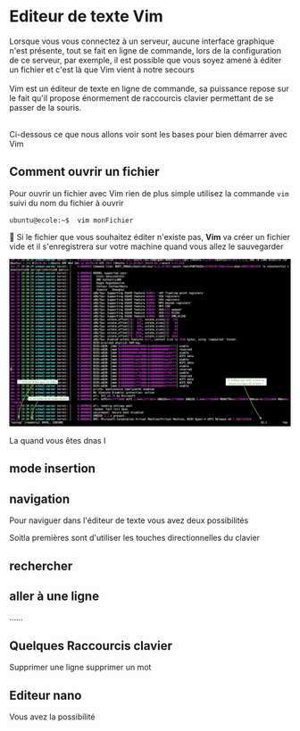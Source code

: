 # Editeur de texte Vim

Lorsque vous vous connectez à un serveur, aucune interface graphique n'est présente, tout se fait en ligne de commande, lors de la configuration de ce serveur, par exemple, il est possible que vous soyez amené à éditer un fichier et c'est là que Vim vient à notre secours
<br>
<br>
Vim est un éditeur de texte en ligne de commande, sa puissance repose sur le fait qu'il propose énormement de raccourcis clavier permettant de se passer de la souris.
<br>
<br>

Ci-dessous ce que nous allons voir sont les bases pour bien démarrer avec Vim

## Comment ouvrir un fichier

Pour ouvrir un fichier avec Vim rien de plus simple utilisez la commande `vim` suivi du nom du fichier à ouvrir 

```shell
ubuntu@ecole:~$  vim monFichier
```

:information_desk_person: Si le fichier que vous souhaitez éditer n'existe pas, **Vim** va créer un fichier vide et il s'enregistrera sur votre machine quand vous allez le sauvegarder








![Edit File](images/vim_1.png)

La quand vous êtes dnas l


## mode insertion



## navigation

Pour naviguer dans l'éditeur de texte vous avez deux possibilités

Soitla premières sont d'utiliser les touches directionnelles du clavier




## rechercher


## aller à une ligne

……



## Quelques Raccourcis clavier

Supprimer une ligne
supprimer un mot













## Editeur nano

Vous avez la possibilité 
